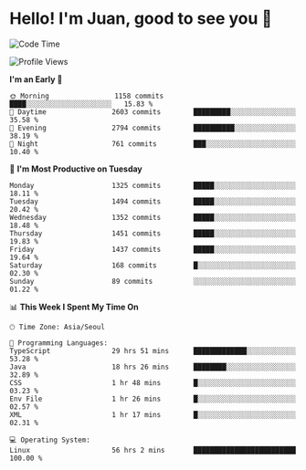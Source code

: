 # Hello! I'm Juan, good to see you 👋

<!--
**Y-k-Y/Y-k-Y** is a ✨ _special_ ✨ repository because its `README.md` (this file) appears on your GitHub profile.

Here are some ideas to get you started:

- 🔭 I’m currently working on ...
- 🌱 I’m currently learning ...
- 👯 I’m looking to collaborate on ...
- 🤔 I’m looking for help with ...
- 💬 Ask me about ...
- 📫 How to reach me: ...
- 😄 Pronouns: ...
- ⚡ Fun fact: ...
-->
<!--
![Profile views](https://gpvc.arturio.dev/Y-k-Y)

[![Omid Nikrah StackOverflow](https://github-readme-stackoverflow.vercel.app/?userID=9517076)](https://stackoverflow.com/users/9517076/i-have-10-fingers)
-->

<!--START_SECTION:waka-->
![Code Time](http://img.shields.io/badge/Code%20Time-1%2C063%20hrs%2055%20mins-blue)

![Profile Views](http://img.shields.io/badge/Profile%20Views-0-blue)

**I'm an Early 🐤** 

```text
🌞 Morning                1158 commits        ████░░░░░░░░░░░░░░░░░░░░░   15.83 % 
🌆 Daytime                2603 commits        █████████░░░░░░░░░░░░░░░░   35.58 % 
🌃 Evening                2794 commits        ██████████░░░░░░░░░░░░░░░   38.19 % 
🌙 Night                  761 commits         ███░░░░░░░░░░░░░░░░░░░░░░   10.40 % 
```
📅 **I'm Most Productive on Tuesday** 

```text
Monday                   1325 commits        █████░░░░░░░░░░░░░░░░░░░░   18.11 % 
Tuesday                  1494 commits        █████░░░░░░░░░░░░░░░░░░░░   20.42 % 
Wednesday                1352 commits        █████░░░░░░░░░░░░░░░░░░░░   18.48 % 
Thursday                 1451 commits        █████░░░░░░░░░░░░░░░░░░░░   19.83 % 
Friday                   1437 commits        █████░░░░░░░░░░░░░░░░░░░░   19.64 % 
Saturday                 168 commits         █░░░░░░░░░░░░░░░░░░░░░░░░   02.30 % 
Sunday                   89 commits          ░░░░░░░░░░░░░░░░░░░░░░░░░   01.22 % 
```


📊 **This Week I Spent My Time On** 

```text
🕑︎ Time Zone: Asia/Seoul

💬 Programming Languages: 
TypeScript               29 hrs 51 mins      █████████████░░░░░░░░░░░░   53.28 % 
Java                     18 hrs 26 mins      ████████░░░░░░░░░░░░░░░░░   32.89 % 
CSS                      1 hr 48 mins        █░░░░░░░░░░░░░░░░░░░░░░░░   03.23 % 
Env File                 1 hr 26 mins        █░░░░░░░░░░░░░░░░░░░░░░░░   02.57 % 
XML                      1 hr 17 mins        █░░░░░░░░░░░░░░░░░░░░░░░░   02.31 % 

💻 Operating System: 
Linux                    56 hrs 2 mins       █████████████████████████   100.00 % 
```


<!--END_SECTION:waka-->
